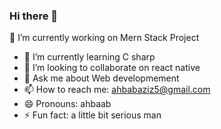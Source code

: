 ### Hi there 👋
 🔭 I’m currently working on Mern Stack Project
- 🌱 I’m currently learning C sharp 
- 👯 I’m looking to collaborate on react native
- 💬 Ask me about Web developmement
- 📫 How to reach me: ahbabaziz5@gmail.com
- 😄 Pronouns: ahbaab 
- ⚡ Fun fact: a little bit serious man
<!--


-
-->
